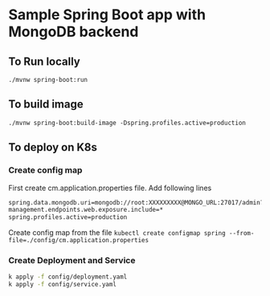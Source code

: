 # Sample Spring Boot app with MongoDB backend

## To Run locally
`./mvnw spring-boot:run`

## To build image
`./mvnw spring-boot:build-image -Dspring.profiles.active=production`

## To deploy on K8s
### Create config map 
First create cm.application.properties file.
Add following lines 
```bash
spring.data.mongodb.uri=mongodb://root:XXXXXXXXX@MONGO_URL:27017/admin?directConnection=true&appName=mongosh+2.2.5
management.endpoints.web.exposure.include=*
spring.profiles.active=production
```

Create config map from the file
`kubectl create configmap spring --from-file=./config/cm.application.properties`

### Create Deployment and Service
```bash
k apply -f config/deployment.yaml
k apply -f config/service.yaml
```